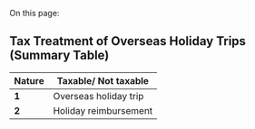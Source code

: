 On this page:

## Tax Treatment of Overseas Holiday Trips (Summary Table)

| Nature | Taxable/ Not taxable |
| --- | --- |
| **1** | Overseas holiday trip | Taxable, even if the benefit is available to all staff |
| **2** | Holiday reimbursement | Taxable |